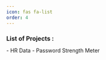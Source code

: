 ```yaml
---
icon: fas fa-list
order: 4
---
```

<h2 style="font-size: 16px;">List of Projects : </h2>
- HR Data  
- Password Strength Meter 
